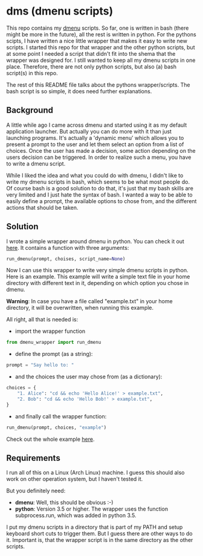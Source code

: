 # dms (dmenu scripts)

This repo contains my [dmenu](https://tools.suckless.org/dmenu/) scripts. So
far, one is written in bash (there might be more in the future), all the rest
is written in python. For the pythons scipts, I have written a nice little
wrapper that makes it easy to write new scripts. I started this repo for that
wrapper and the other python scripts, but at some point I needed a script that
didn't fit into the shema that the wrapper was designed for. I still wanted to
keep all my dmenu scripts in one place. Therefore, there are not only python
scripts, but also (a) bash script(s) in this repo.

The rest of this README file talks about the pythons wrapper/scripts. The bash
script is so simple, it does need further explanations.


## Background

A little while ago I came across dmenu and started using it as my default
application launcher. But actually you can do more with it than just
launching programs. It's actually a 'dynamic menu' which allows you to present
a prompt to the user and let them select an option from a list of choices.
Once the user has made a decision, some action depending on the users decision
can be triggered. In order to realize such a menu, you have to write a dmenu
script.

While I liked the idea and what you could do with dmenu, I didn't like to write
my dmenu scripts in bash, which seems to be what most people do. Of course bash
is a good solution to do that, it's just that my bash skills are very limited
and I just hate the syntax of bash. I wanted a way to be able to easily define
a prompt, the available options to chose from, and the different actions that
should be taken.


## Solution

I wrote a simple wrapper around dmenu in python. You can check it out
[here](./src/python/dmenu_wrapper.py). It contains a function with three
arguments:

```python
run_dmenu(prompt, choises, script_name=None)
```

Now I can use this wrapper to write very simple dmenu scripts in python. Here
is an example. This example will write a simple text file in your home
directory with different text in it, depending on which option you chose in
dmenu.

**Warning**: In case you have a file called "example.txt" in your home
directory, it will be overwritten, when running this example.

All right, all that is needed is:

- import the wrapper function

```python
from dmenu_wrapper import run_dmenu
```

- define the prompt (as a string):

```python
prompt = "Say hello to: "
```

- and the choices the user may chose from (as a dictionary):

```python
choices = {
    "1. Alice": "cd && echo 'Hello Alice!' > example.txt",
    "2. Bob": "cd && echo 'Hello Bob!' > example.txt",
}
```

- and finally call the wrapper function:

```python
run_dmenu(prompt, choices, "example")
```

Check out the whole example [here](./src/python/dmenu_example.py).


## Requirements

I run all of this on a Linux (Arch Linux) machine. I guess this should also
work on other operation system, but I haven't tested it.

But you definitely need:

- **dmenu**: Well, this should be obvious :-)
- **python**: Version 3.5 or higher. The wrapper uses the function
              subprocess.run, which was added in python 3.5.

I put my dmenu scripts in a directory that is part of my PATH and setup
keyboard short cuts to trigger them. But I guess there are other ways to do it.
Important is, that the wrapper script is in the same directory as the other
scripts.

